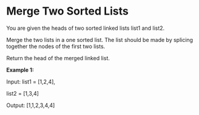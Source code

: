 # Merge Two Sorted Lists

You are given the heads of two sorted linked lists list1 and list2.

Merge the two lists in a one sorted list. The list should be made by splicing together the nodes of the first two lists.

Return the head of the merged linked list.

**Example 1:**

Input: list1 = [1,2,4], 

list2 = [1,3,4]

Output: [1,1,2,3,4,4]
